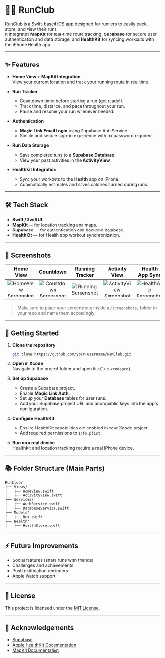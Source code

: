 # 🏃‍♂️ RunClub

RunClub is a Swift-based iOS app designed for runners to easily track, store, and view their runs.  
It integrates **MapKit** for real-time route tracking, **Supabase** for secure user authentication and data storage, and **HealthKit** for syncing workouts with the iPhone Health app.

---

## ✨ Features

- **Home View + MapKit Integration**  
  View your current location and track your running route in real time.

- **Run Tracker**  
  - Countdown timer before starting a run (get ready!).
  - Track time, distance, and pace throughout your run.
  - Pause and resume your run whenever needed.

- **Authentication**  
  - **Magic Link Email Login** using Supabase AuthService.
  - Simple and secure sign-in experience with no password required.

- **Run Data Storage**  
  - Save completed runs to a **Supabase Database**.
  - View your past activities in the **ActivityView**.

- **HealthKit Integration**  
  - Sync your workouts to the **Health** app on iPhone.
  - Automatically estimates and saves calories burned during runs.

---

## 🛠️ Tech Stack

- **Swift / SwiftUI**
- **MapKit** — for location tracking and maps.
- **Supabase** — for authentication and backend database.
- **HealthKit** — for Health app workout synchronization.

---

## 📲 Screenshots

| Home View | Countdown | Running Tracker | Activity View | Health App Sync |
|:---:|:---:|:---:|:---:|:---:|
| ![HomeView Screenshot](screenshots/homeview.png) | ![Countdown Screenshot](screenshots/countdown.png) | ![Running Screenshot](screenshots/running.png) | ![ActivityView Screenshot](screenshots/activityview.png) | ![HealthApp Screenshot](screenshots/healthapp.png) |

> Make sure to place your screenshots inside a `/screenshots/` folder in your repo and name them accordingly.

---

## 🚀 Getting Started

1. **Clone the repository**
   ```bash
   git clone https://github.com/your-username/RunClub.git
   ```

2. **Open in Xcode**  
   Navigate to the project folder and open `RunClub.xcodeproj`.

3. **Set up Supabase**  
   - Create a Supabase project.
   - Enable **Magic Link Auth**.
   - Set up your **Database** tables for user runs.
   - Add your Supabase project URL and anon/public keys into the app's configuration.

4. **Configure HealthKit**  
   - Ensure HealthKit capabilities are enabled in your Xcode project.
   - Add required permissions to `Info.plist`.

5. **Run on a real device**  
   HealthKit and location tracking require a real iPhone device.

---

## 📚 Folder Structure (Main Parts)

```
RunClub/
├── Views/
│   ├── HomeView.swift
│   ├── ActivityView.swift
├── Services/
│   ├── AuthService.swift
│   ├── DatabaseService.swift
├── Models/
│   ├── Run.swift
├── Health/
│   ├── HealthStore.swift
```

---

## ⚡ Future Improvements

- Social features (share runs with friends)
- Challenges and achievements
- Push notification reminders
- Apple Watch support

---

## 📄 License

This project is licensed under the [MIT License](LICENSE).

---

## 💬 Acknowledgements

- [Supabase](https://supabase.com/)
- [Apple HealthKit Documentation](https://developer.apple.com/documentation/healthkit)
- [MapKit Documentation](https://developer.apple.com/documentation/mapkit)
